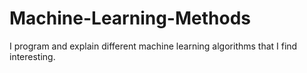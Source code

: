 # Machine-Learning-Methods
I program and explain different machine learning algorithms that I find interesting.
